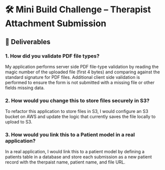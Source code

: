 # 🛠️ Mini Build Challenge – Therapist Attachment Submission

## 📄 Deliverables

### 1. How did you validate PDF file types?

My application performs server side PDF file-type validation by reading the magic number of the uploaded file (first 4 bytes) and comparing against the standard signature for PDF files. Additional client side validation is performed to ensure the form is not submitted with a missing file or other fields missing data.

### 2. How would you change this to store files securely in S3?

To refactor this application to store files in S3, I would configure an S3 bucket on AWS and update the logic that currently saves the file locally to upload to S3.

### 3. How would you link this to a Patient model in a real application?

In a real application, I would link this to a patient model by defining a patients table in a database and store each submission as a new patient record with the therpaist name, patient name, and file URL.
